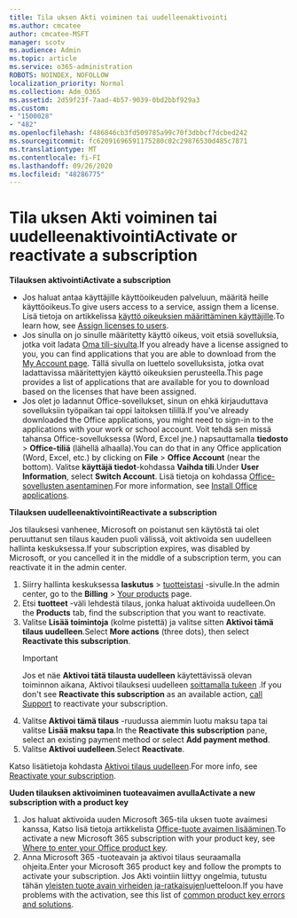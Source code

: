 ```yaml
---
title: Tila uksen Akti voiminen tai uudelleenaktivointi
ms.author: cmcatee
author: cmcatee-MSFT
manager: scotv
ms.audience: Admin
ms.topic: article
ms.service: o365-administration
ROBOTS: NOINDEX, NOFOLLOW
localization_priority: Normal
ms.collection: Adm_O365
ms.assetid: 2d59f23f-7aad-4b57-9039-0bd2bbf929a3
ms.custom:
- "1500028"
- "482"
ms.openlocfilehash: f486846cb3fd509785a99c70f3dbbcf7dcbed242
ms.sourcegitcommit: fc62091696591175280c02c29876530d485c7871
ms.translationtype: MT
ms.contentlocale: fi-FI
ms.lasthandoff: 09/26/2020
ms.locfileid: "48286775"
---
```

# <a name="activate-or-reactivate-a-subscription"></a><span data-ttu-id="da500-102">Tila uksen Akti voiminen tai uudelleenaktivointi</span><span class="sxs-lookup"><span data-stu-id="da500-102">Activate or reactivate a subscription</span></span>

<span data-ttu-id="da500-103">**Tilauksen aktivointi**</span><span class="sxs-lookup"><span data-stu-id="da500-103">**Activate a subscription**</span></span>

- <span data-ttu-id="da500-104">Jos haluat antaa käyttäjille käyttöoikeuden palveluun, määritä heille käyttöoikeus.</span><span class="sxs-lookup"><span data-stu-id="da500-104">To give users access to a service, assign them a license.</span></span> <span data-ttu-id="da500-105">Lisä tietoja on artikkelissa [käyttö oikeuksien määrittäminen käyttäjille](https://docs.microsoft.com/microsoft-365/admin/manage/assign-licenses-to-users).</span><span class="sxs-lookup"><span data-stu-id="da500-105">To learn how, see [Assign licenses to users](https://docs.microsoft.com/microsoft-365/admin/manage/assign-licenses-to-users).</span></span>
- <span data-ttu-id="da500-106">Jos sinulla on jo sinulle määritetty käyttö oikeus, voit etsiä sovelluksia, jotka voit ladata [Oma tili-sivulta](https://portal.office.com/account/#installs).</span><span class="sxs-lookup"><span data-stu-id="da500-106">If you already have a license assigned to you, you can find applications that you are able to download from the [My Account page](https://portal.office.com/account/#installs).</span></span> <span data-ttu-id="da500-107">Tällä sivulla on luettelo sovelluksista, jotka ovat ladattavissa määritettyjen käyttö oikeuksien perusteella.</span><span class="sxs-lookup"><span data-stu-id="da500-107">This page provides a list of applications that are available for you to download based on the licenses that have been assigned.</span></span>
- <span data-ttu-id="da500-108">Jos olet jo ladannut Office-sovellukset, sinun on ehkä kirjauduttava sovelluksiin työpaikan tai oppi laitoksen tilillä.</span><span class="sxs-lookup"><span data-stu-id="da500-108">If you've already downloaded the Office applications, you might need to sign-in to the applications with your work or school account.</span></span> <span data-ttu-id="da500-109">Voit tehdä sen missä tahansa Office-sovelluksessa (Word, Excel jne.) napsauttamalla **tiedosto**  >  **Office-tiliä** (lähellä alhaalla).</span><span class="sxs-lookup"><span data-stu-id="da500-109">You can do that in any Office application (Word, Excel, etc.) by clicking on **File** > **Office Account** (near the bottom).</span></span> <span data-ttu-id="da500-110">Valitse **käyttäjä tiedot**-kohdassa **Vaihda tili**.</span><span class="sxs-lookup"><span data-stu-id="da500-110">Under **User Information**, select **Switch Account**.</span></span> <span data-ttu-id="da500-111">Lisä tietoja on kohdassa [Office-sovellusten asentaminen](https://docs.microsoft.com/microsoft-365/admin/setup/install-applications).</span><span class="sxs-lookup"><span data-stu-id="da500-111">For more information, see [Install Office applications](https://docs.microsoft.com/microsoft-365/admin/setup/install-applications).</span></span>

<span data-ttu-id="da500-112">**Tilauksen uudelleenaktivointi**</span><span class="sxs-lookup"><span data-stu-id="da500-112">**Reactivate a subscription**</span></span>

<span data-ttu-id="da500-113">Jos tilauksesi vanhenee, Microsoft on poistanut sen käytöstä tai olet peruuttanut sen tilaus kauden puoli välissä, voit aktivoida sen uudelleen hallinta keskuksessa.</span><span class="sxs-lookup"><span data-stu-id="da500-113">If your subscription expires, was disabled by Microsoft, or you cancelled it in the middle of a subscription term, you can reactivate it in the admin center.</span></span>
  
1. <span data-ttu-id="da500-114">Siirry hallinta keskuksessa **laskutus**  >  [tuotteistasi](https://go.microsoft.com/fwlink/p/?linkid=842054) -sivulle.</span><span class="sxs-lookup"><span data-stu-id="da500-114">In the admin center, go to the **Billing** > [Your products](https://go.microsoft.com/fwlink/p/?linkid=842054) page.</span></span>
2. <span data-ttu-id="da500-115">Etsi **tuotteet** -väli lehdestä tilaus, jonka haluat aktivoida uudelleen.</span><span class="sxs-lookup"><span data-stu-id="da500-115">On the **Products** tab, find the subscription that you want to reactivate.</span></span>
3. <span data-ttu-id="da500-116">Valitse **Lisää toimintoja** (kolme pistettä) ja valitse sitten **Aktivoi tämä tilaus uudelleen**.</span><span class="sxs-lookup"><span data-stu-id="da500-116">Select **More actions** (three dots), then select **Reactivate this subscription**.</span></span>
    > [!IMPORTANT]
    > <span data-ttu-id="da500-117">Jos et näe **Aktivoi tätä tilausta uudelleen** käytettävissä olevan toiminnon aikana, Aktivoi tilauksesi uudelleen [soittamalla tukeen](https://docs.microsoft.com/microsoft-365/admin/contact-support-for-business-products) .</span><span class="sxs-lookup"><span data-stu-id="da500-117">If you don't see **Reactivate this subscription** as an available action, [call Support](https://docs.microsoft.com/microsoft-365/admin/contact-support-for-business-products) to reactivate your subscription.</span></span>
4. <span data-ttu-id="da500-118">Valitse **Aktivoi tämä tilaus** -ruudussa aiemmin luotu maksu tapa tai valitse **Lisää maksu tapa**.</span><span class="sxs-lookup"><span data-stu-id="da500-118">In the **Reactivate this subscription** pane, select an existing payment method or select **Add payment method**.</span></span>
5. <span data-ttu-id="da500-119">Valitse **Aktivoi uudelleen**.</span><span class="sxs-lookup"><span data-stu-id="da500-119">Select **Reactivate**.</span></span>

<span data-ttu-id="da500-120">Katso lisätietoja kohdasta [Aktivoi tilaus uudelleen](https://docs.microsoft.com/microsoft-365/commerce/subscriptions/reactivate-your-subscription).</span><span class="sxs-lookup"><span data-stu-id="da500-120">For more info, see [Reactivate your subscription](https://docs.microsoft.com/microsoft-365/commerce/subscriptions/reactivate-your-subscription).</span></span>

<span data-ttu-id="da500-121">**Uuden tilauksen aktivoiminen tuoteavaimen avulla**</span><span class="sxs-lookup"><span data-stu-id="da500-121">**Activate a new subscription with a product key**</span></span>

1. <span data-ttu-id="da500-122">Jos haluat aktivoida uuden Microsoft 365-tila uksen tuote avaimesi kanssa, Katso lisä tietoja artikkelista [Office-tuote avaimen lisääminen](https://support.office.com/article/where-to-enter-your-office-product-key-0a82e5ae-739e-4b92-a6f4-2ec780c185db).</span><span class="sxs-lookup"><span data-stu-id="da500-122">To activate a new Microsoft 365 subscription with your product key, see [Where to enter your Office product key](https://support.office.com/article/where-to-enter-your-office-product-key-0a82e5ae-739e-4b92-a6f4-2ec780c185db).</span></span>
2. <span data-ttu-id="da500-123">Anna Microsoft 365 -tuoteavain ja aktivoi tilaus seuraamalla ohjeita.</span><span class="sxs-lookup"><span data-stu-id="da500-123">Enter your Microsoft 365 product key and follow the prompts to activate your subscription.</span></span> <span data-ttu-id="da500-124">Jos Akti vointiin liittyy ongelmia, tutustu tähän [yleisten tuote avain virheiden ja-ratkaisujen](https://docs.microsoft.com/microsoft-365/commerce/product-key-errors-and-solutions)luetteloon.</span><span class="sxs-lookup"><span data-stu-id="da500-124">If you have problems with the activation, see this list of [common product key errors and solutions](https://docs.microsoft.com/microsoft-365/commerce/product-key-errors-and-solutions).</span></span>